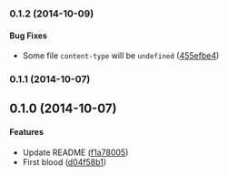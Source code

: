 <a name="0.1.2"></a>
### 0.1.2 (2014-10-09)


#### Bug Fixes

* Some file `content-type` will be `undefined` ([455efbe4](https://github.com/netputer/connect-weinre-injector/commit/455efbe4818c90d476690999814bac82e8ad612c))


<a name="0.1.1"></a>
### 0.1.1 (2014-10-07)


<a name="0.1.0"></a>
## 0.1.0 (2014-10-07)


#### Features

* Update README ([f1a78005](https://github.com/netputer/connect-weinre-injector/commit/f1a780058e5c1408348ae8b4c559b8dc2ab231e4))
* First blood ([d04f58b1](https://github.com/netputer/connect-weinre-injector/commit/d04f58b1ad4501392b207490578dee1b57d1e346))


